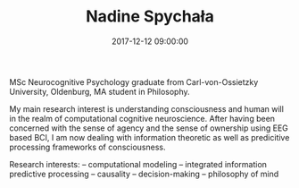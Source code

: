 ﻿---
layout: post
title:  "Nadine Spychała"
name: "Nadine "
surname: Spychała
date:   2017-12-12 09:00:00
categories: people
image-file: /images/people/nspychala.jpg
category: colab
mail: nadine.spychala@gmail.com
website:
twitter:
researchgate:
---

MSc Neurocognitive Psychology graduate from Carl-von-Ossietzky University, Oldenburg, MA student in Philosophy.

My main research interest is understanding consciousness and human will in the realm of computational cognitive neuroscience. After having been concerned with the sense of agency and the sense of ownership using EEG based BCI, I am now dealing with information theoretic as well as predicitive processing frameworks of consciousness.

Research interests:
– computational modeling 
– integrated information predictive processing 
– causality 
– decision-making 
– philosophy of mind
